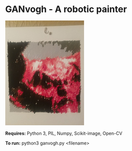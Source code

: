 # GANvogh - A robotic painter
<img src="https://raw.githubusercontent.com/AlexTheHuman/ganvogh/master/img/legend.jpg" alt="drawing" width="250"/>

**Requires:** Python 3, PIL, Numpy, Scikit-image, Open-CV

**To run:** python3 ganvogh.py &lt;filename&gt;